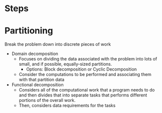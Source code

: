 # Steps

# Partitioning

  Break the problem down into discrete pieces of work

   - Domain decomposition
     - Focuses on dividing the data associated with the problem into lots of small, and if possible, equally-sized partitions.
       - Options: Block decomposition or Cyclic Decomposition
     - Consider the computations to be performed and associating them with that partition data
   - Functional decomposition
     - Considers all of the computational work that a program needs to do and then divides that into separate tasks that performs different portions of the overall work.
     - Then, considers data requirements for the tasks